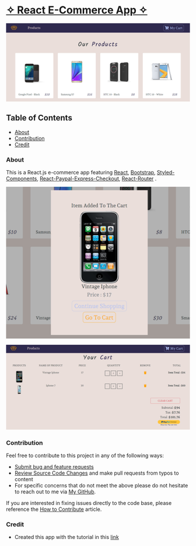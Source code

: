 # [✧ React E-Commerce App ✧]("https://react-e-commerce-store.herokuapp.com/")

![screenshot](https://github.com/rsolov23/e-commerce-react/blob/main/public/img/screenshot.png)

## Table of Contents

- [About](#About)
- [Contribution](#Contribution)
- [Credit](#Credit)

### About

This is a React.js e-commerce app featuring [React]("https://reactjs.org/"), [Bootstrap]("https://getbootstrap.com/"), [Styled-Components]("https://styled-components.com/"), [React-Paypal-Express-Checkout]("https://www.npmjs.com/package/react-paypal-express-checkout"), [React-Router]("https://reactrouter.com/web/guides/quick-start") .

![screenshot](https://github.com/rsolov23/e-commerce-react/blob/main/public/img/screenshot2.png)

![screenshot](https://github.com/rsolov23/e-commerce-react/blob/main/public/img/screenshot3.png)

### Contribution

Feel free to contribute to this project in any of the following ways:

- [Submit bug and feature requests](https://github.com/rsolov23/e-commerce-react/issues)
- [Review Source Code Changes](https://github.com/rsolov23/e-commerce-react/pulls) and make pull requests from typos to content
- For specific concerns that do not meet the above please do not hesitate to reach out to me via [My GitHub](https://github.com/rsolov23).

If you are interested in fixing issues directly to the code base, please reference the [How to Contribute](https://github.com/microsoft/vscode/wiki/How-to-Contribute) article.

### Credit

- Created this app with the tutorial in this [link](https://www.youtube.com/watch?v=wPQ1-33teR4)

